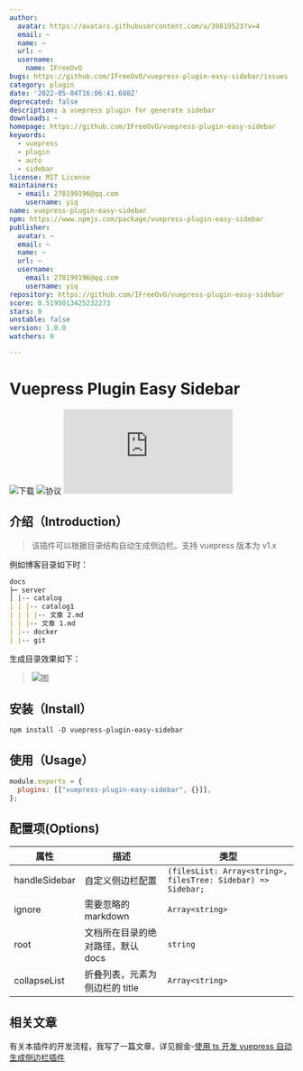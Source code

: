 ```yaml
---
author:
  avatar: https://avatars.githubusercontent.com/u/39819523?v=4
  email: ~
  name: ~
  url: ~
  username:
    name: IFreeOvO
bugs: https://github.com/IFreeOvO/vuepress-plugin-easy-sidebar/issues
category: plugin
date: '2022-05-04T16:06:41.688Z'
deprecated: false
description: a vuepress plugin for generate sidebar
downloads: ~
homepage: https://github.com/IFreeOvO/vuepress-plugin-easy-sidebar
keywords:
  - vuepress
  - plugin
  - auto
  - sidebar
license: MIT License
maintainers:
  - email: 278199196@qq.com
    username: yiq
name: vuepress-plugin-easy-sidebar
npm: https://www.npmjs.com/package/vuepress-plugin-easy-sidebar
publisher:
  avatar: ~
  email: ~
  name: ~
  url: ~
  username:
    email: 278199196@qq.com
    username: yiq
repository: https://github.com/IFreeOvO/vuepress-plugin-easy-sidebar
score: 0.5195013425232273
stars: 0
unstable: false
version: 1.0.0
watchers: 0

---
```


# Vuepress Plugin Easy Sidebar

![下载](https://img.shields.io/npm/dw/vuepress-plugin-easy-sidebar)
![协议](https://img.shields.io/github/license/IFreeOvO/vuepress-plugin-easy-sidebar)
![大小](https://img.shields.io/github/size/IFreeOvO/vuepress-plugin-easy-sidebar/src/index.ts)

## 介绍（Introduction）

> 该插件可以根据目录结构自动生成侧边栏。支持 vuepress 版本为 v1.x

例如博客目录如下时：

```md
docs
├─ server
│ |-- catalog
| | |-- catalog1
| | | |-- 文章 2.md
| | |-- 文章 1.md
| |-- docker
| |-- git
```

生成目录效果如下：

> ![图](./preview.png)

## 安装（Install）

```
npm install -D vuepress-plugin-easy-sidebar
```

## 使用（Usage）

```js
module.exports = {
  plugins: [["vuepress-plugin-easy-sidebar", {}]],
};
```

## 配置项(Options)

| 属性          | 描述                              | 类型                                                         |
| ------------- | --------------------------------- | ------------------------------------------------------------ |
| handleSidebar | 自定义侧边栏配置                  | `(filesList: Array<string>, filesTree: Sidebar) => Sidebar;` |
| ignore        | 需要忽略的 markdown               | `Array<string>`                                              |
| root          | 文档所在目录的绝对路径，默认 docs | `string`                                                     |
| collapseList  | 折叠列表，元素为侧边栏的 title    | `Array<string>`                                              |

## 相关文章

有关本插件的开发流程，我写了一篇文章，详见掘金-[使用 ts 开发 vuepress 自动生成侧边栏插件](https://juejin.cn/post/7093920481899708447)
